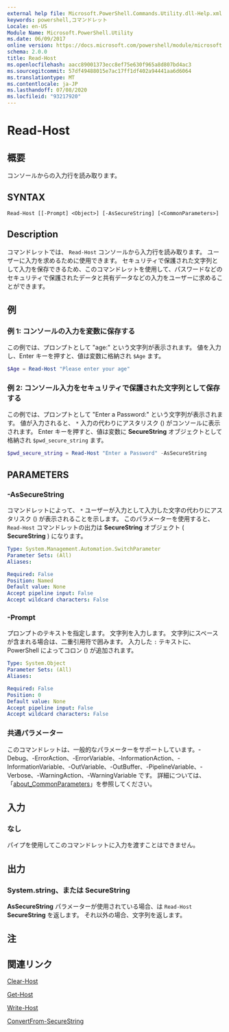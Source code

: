 ```yaml
---
external help file: Microsoft.PowerShell.Commands.Utility.dll-Help.xml
keywords: powershell,コマンドレット
Locale: en-US
Module Name: Microsoft.PowerShell.Utility
ms.date: 06/09/2017
online version: https://docs.microsoft.com/powershell/module/microsoft.powershell.utility/read-host?view=powershell-7&WT.mc_id=ps-gethelp
schema: 2.0.0
title: Read-Host
ms.openlocfilehash: aacc89001373ecc8ef75e630f965a8d807bd4ac3
ms.sourcegitcommit: 57df49488015e7ac17ff1df402a94441aa6d6064
ms.translationtype: MT
ms.contentlocale: ja-JP
ms.lasthandoff: 07/08/2020
ms.locfileid: "93217920"
---
```

# Read-Host

## 概要
コンソールからの入力行を読み取ります。

## SYNTAX

```
Read-Host [[-Prompt] <Object>] [-AsSecureString] [<CommonParameters>]
```

## Description

コマンドレットでは、 `Read-Host` コンソールから入力行を読み取ります。 ユーザーに入力を求めるために使用できます。 セキュリティで保護された文字列として入力を保存できるため、このコマンドレットを使用して、パスワードなどのセキュリティで保護されたデータと共有データなどの入力をユーザーに求めることができます。

## 例

### 例 1: コンソールの入力を変数に保存する

この例では、プロンプトとして "age:" という文字列が表示されます。 値を入力し、Enter キーを押すと、値は変数に格納され `$Age` ます。

```powershell
$Age = Read-Host "Please enter your age"
```

### 例 2: コンソール入力をセキュリティで保護された文字列として保存する

この例では、プロンプトとして "Enter a Password:" という文字列が表示されます。 値が入力されると、 `*` 入力の代わりにアスタリスク () がコンソールに表示されます。 Enter キーを押すと、値は変数に **SecureString** オブジェクトとして格納され `$pwd_secure_string` ます。

```powershell
$pwd_secure_string = Read-Host "Enter a Password" -AsSecureString
```

## PARAMETERS

### -AsSecureString

コマンドレットによって、 `*` ユーザーが入力として入力した文字の代わりにアスタリスク () が表示されることを示します。 このパラメーターを使用すると、 `Read-Host` コマンドレットの出力は **SecureString** オブジェクト ( **SecureString** ) になります。

```yaml
Type: System.Management.Automation.SwitchParameter
Parameter Sets: (All)
Aliases:

Required: False
Position: Named
Default value: None
Accept pipeline input: False
Accept wildcard characters: False
```

### -Prompt

プロンプトのテキストを指定します。
文字列を入力します。
文字列にスペースが含まれる場合は、二重引用符で囲みます。
入力した `:` テキストに、PowerShell によってコロン () が追加されます。

```yaml
Type: System.Object
Parameter Sets: (All)
Aliases:

Required: False
Position: 0
Default value: None
Accept pipeline input: False
Accept wildcard characters: False
```

### 共通パラメーター

このコマンドレットは、一般的なパラメーターをサポートしています。-Debug、-ErrorAction、-ErrorVariable、-InformationAction、-InformationVariable、-OutVariable、-OutBuffer、-PipelineVariable、-Verbose、-WarningAction、-WarningVariable です。 詳細については、「[about_CommonParameters](https://go.microsoft.com/fwlink/?LinkID=113216)」を参照してください。

## 入力

### なし

パイプを使用してこのコマンドレットに入力を渡すことはできません。

## 出力

### System.string、または SecureString

**AsSecureString** パラメーターが使用されている場合、は `Read-Host` **SecureString** を返します。 それ以外の場合、文字列を返します。

## 注

## 関連リンク

[Clear-Host](../microsoft.powershell.core/clear-host.md)

[Get-Host](Get-Host.md)

[Write-Host](Write-Host.md)

[ConvertFrom-SecureString](../Microsoft.PowerShell.Security/ConvertFrom-SecureString.md)
